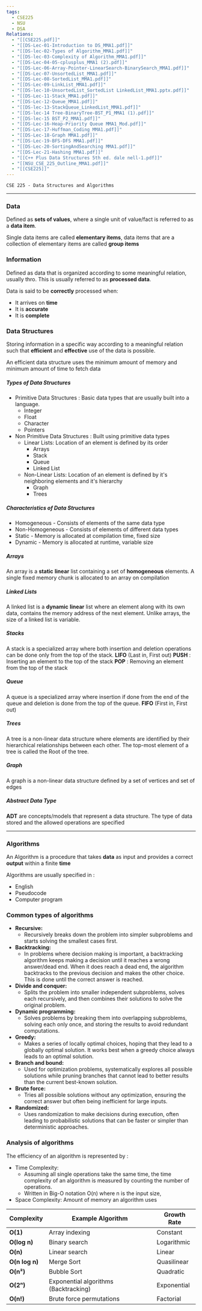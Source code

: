 ```yaml
---
tags:
  - CSE225
  - NSU
  - DSA
Relations:
  - "[[CSE225.pdf]]"
  - "[[DS-Lec-01-Introduction to DS_MMA1.pdf]]"
  - "[[DS-lec-02-Types of Algorithm_MMA1.pdf]]"
  - "[[DS-lec-03-Complexity of Algorithm_MMA1.pdf]]"
  - "[[DS-Lec-04-05-cplusplus_MMA1 (2).pdf]]"
  - "[[DS-Lec-06-Array-Pointer-LinearSearch-BinarySearch_MMA1.pdf]]"
  - "[[DS-Lec-07-UnsortedList_MMA1.pdf]]"
  - "[[DS-Lec-08-SortedList_MMA1.pdf]]"
  - "[[DS-Lec-09-LinkList_MMA1.pdf]]"
  - "[[DS-lec-10-UnsortedList_SortedList LinkedList_MMA1.pptx.pdf]]"
  - "[[DS-Lec-11-Stack_MMA1.pdf]]"
  - "[[DS-Lec-12-Queue_MMA1.pdf]]"
  - "[[DS-lec-13-StackQueue_LinkedList_MMA1.pdf]]"
  - "[[DS-lec-14 Tree-BinaryTree-BST_P1_MMA1 (1).pdf]]"
  - "[[DS-lec-15 BST_P2_MMA1.pdf]]"
  - "[[DS-Lec-16-Heap-Priority Queue MMA1_Mod.pdf]]"
  - "[[DS-Lec-17-Huffman_Coding MMA1.pdf]]"
  - "[[DS-Lec-18-Graph MMA1.pdf]]"
  - "[[DS-Lec-19-BFS-DFS MMA1.pdf]]"
  - "[[DS-Lec-20-SortingAndSearching MMA1.pdf]]"
  - "[[DS-Lec-21-Hashing MMA1.pdf]]"
  - "[[C++ Plus Data Structures 5th ed. dale nell-1.pdf]]"
  - "[[NSU_CSE_225_Outline_MMA1.pdf]]"
  - "[[CSE225]]"
---
```


`CSE 225 - Data Structures and Algorithms`

---
### Data 
Defined as **sets of values**, where a single unit of value/fact is referred to as a **data item**.

Single data items are called **elementary items**, data items that are a collection of elementary items are called **group items**


### Information
Defined as data that is organized according to some meaningful relation, usually thro. This is usually referred to as **processed data**.

Data is said to be **correctly** processed when:
- It arrives on **time**
- It is **accurate**
- It is **complete**


### Data Structures
Storing information in a specific way according to a meaningful relation such that **efficient** and **effective** use of the data is possible. 

An efficient data structure uses the minimum amount of memory and minimum amount of time to fetch data





##### **Types of Data Structures**
- Primitive Data Structures : Basic data types that are usually built into a language.
	- Integer
	- Float
	- Character
	- Pointers
- Non Primitive Data Structures : Built using primitive data types
	- Linear Lists: Location of an element is defined by its order
		- Arrays
		- Stack
		- Queue
		- Linked List
	- Non-Linear Lists: Location of an element is defined by it's neighboring elements and it's hierarchy  
		- Graph
		- Trees



##### **Characteristics of Data Structures**
- Homogeneous - Consists of elements of the same data type 
- Non-Homogeneous - Consists of elements of different data types
- Static - Memory is allocated at compilation time, fixed size
- Dynamic - Memory is allocated at runtime, variable size

##### Arrays
An array is a **static** **linear** list containing a set of **homogeneous** elements. 
A single fixed memory chunk is allocated to an array on compilation

##### Linked Lists
A linked list is a **dynamic** **linear** list where an element along with its own data, contains the memory address of the next element. 
Unlike arrays, the size of a linked list is variable.
##### Stacks
A stack is a specialized array where both insertion and deletion operations can be done only from the top of the stack. **LIFO** (Last in, First out) 
**PUSH** : Inserting an element to the top of the stack
**POP** : Removing an element from the top of the stack
##### Queue
A queue is a specialized array where insertion if done from the end of the queue and deletion is done from the top of the queue. **FIFO** (First in, First out)
##### Trees
A tree is a non-linear data structure where elements are identified by their hierarchical relationships between each other. The top-most element of a tree is called the Root of the tree.

##### Graph
A graph is a non-linear data structure defined by a set of vertices and set of edges


##### Abstract Data Type
**ADT** are concepts/models that represent a data structure. The type of data stored and the allowed operations are specified



---
### Algorithms
An Algorithm is a procedure that takes **data** as input and provides a correct **output** within a finite **time** 

Algorithms are usually specified in :
- English
- Pseudocode
- Computer program

### Common types of algorithms
- **Recursive:**
    - Recursively breaks down the problem into simpler subproblems and starts solving the smallest cases first.
- **Backtracking:**
    - In problems where decision making is important, a backtracking algorithm keeps making a decision until it reaches a wrong answer/dead end. When it does reach a dead end, the algorithm backtracks to the previous decision and makes the other choice. This is done until the correct answer is reached.
- **Divide and conquer:**
    - Splits the problem into smaller independent subproblems, solves each recursively, and then combines their solutions to solve the original problem.
- **Dynamic programming:**
    - Solves problems by breaking them into overlapping subproblems, solving each only once, and storing the results to avoid redundant computations.
- **Greedy:**
    - Makes a series of locally optimal choices, hoping that they lead to a globally optimal solution. It works best when a greedy choice always leads to an optimal solution.
- **Branch and bound:**
    - Used for optimization problems, systematically explores all possible solutions while pruning branches that cannot lead to better results than the current best-known solution.
- **Brute force:**
    - Tries all possible solutions without any optimization, ensuring the correct answer but often being inefficient for large inputs.
- **Randomized:**
    - Uses randomization to make decisions during execution, often leading to probabilistic solutions that can be faster or simpler than deterministic approaches.
### Analysis of algorithms
The efficiency of an algorithm is represented by :
- Time Complexity:
	- Assuming all single operations take the same time, the time complexity of an algorithm is measured by counting the number of operations.
	- Written in Big-O notation O(n) where n is the input size,
- Space Complexity: Amount of memory an algorithm uses

| Complexity     | Example Algorithm                     | Growth Rate |
| -------------- | ------------------------------------- | ----------- |
| **O(1)**       | Array indexing                        | Constant    |
| **O(log n)**   | Binary search                         | Logarithmic |
| **O(n)**       | Linear search                         | Linear      |
| **O(n log n)** | Merge Sort                            | Quasilinear |
| **O(n²)**      | Bubble Sort                           | Quadratic   |
| **O(2ⁿ)**      | Exponential algorithms (Backtracking) | Exponential |
| **O(n!)**      | Brute force permutations              | Factorial   |
